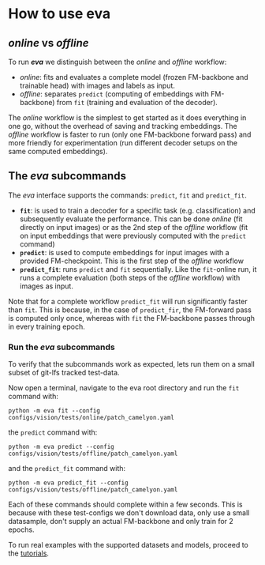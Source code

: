 # How to use eva

## *online* vs *offline*

To run ***eva*** we distinguish between the *online* and *offline* workflow:

 - *online*: fits and evaluates a complete model (frozen FM-backbone and trainable head) with images and labels as input.
 - *offline*: separates `predict` (computing of embeddings with FM-backbone) from `fit` (training and evaluation of the decoder).

The *online* workflow is the simplest to get started as it does everything in one go, without the overhead of saving and tracking embeddings. The *offline* workflow is faster to run (only one FM-backbone forward pass) and more friendly for experimentation (run different decoder setups on the same computed embeddings).

## The ***eva*** subcommands

The *eva* interface supports the commands: `predict`, `fit` and `predict_fit`.

 - **`fit`**: is used to train a decoder for a specific task (e.g. classification) and subsequently evaluate the performance. This can be done *online* (fit directly on input images) or as the 2nd step of the *offline* workflow (fit on input embeddings that were previously computed with the `predict` command)
- **`predict`**: is used to compute embeddings for input images with a provided FM-checkpoint. This is the first step of the *offline* workflow
- **`predict_fit`**: runs `predict` and `fit` sequentially. Like the `fit`-online run, it runs a complete evaluation (both steps of the *offline* workflow) with images as input.

Note that for a complete workflow `predict_fit` will run significantly faster than `fit`. This is because, in the case of `predict_fir`, the FM-forward pass is computed only once, whereas with `fit` the FM-backbone passes through in every training epoch.


### Run the ***eva*** subcommands

To verify that the subcommands work as expected, lets run them on a small subset of git-lfs tracked test-data.

Now open a terminal, navigate to the eva root directory and run the `fit` command with:
```
python -m eva fit --config configs/vision/tests/online/patch_camelyon.yaml
```
the `predict` command with:
```
python -m eva predict --config configs/vision/tests/offline/patch_camelyon.yaml
```
and the `predict_fit` command with:
```
python -m eva predict_fit --config configs/vision/tests/offline/patch_camelyon.yaml
```

Each of these commands should complete within a few seconds. This is because with these test-configs we don't download data, only use a small datasample, don't supply an actual FM-backbone and only train for 2 epochs.

To run real examples with the supported datasets and models, proceed to the [tutorials](tutorials.md). 

